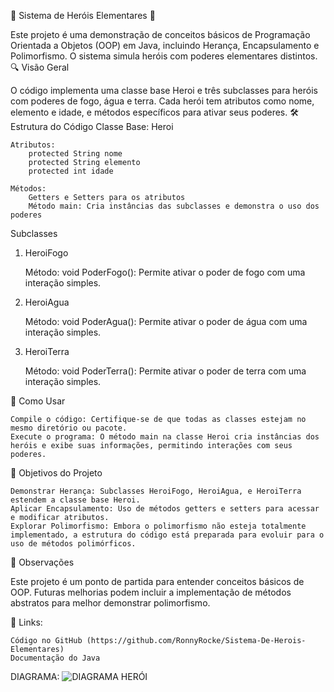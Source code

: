 🌟 Sistema de Heróis Elementares 🌟

Este projeto é uma demonstração de conceitos básicos de Programação Orientada a Objetos (OOP) em Java, incluindo Herança, Encapsulamento e Polimorfismo. O sistema simula heróis com poderes elementares distintos.
🔍 Visão Geral

O código implementa uma classe base Heroi e três subclasses para heróis com poderes de fogo, água e terra. Cada herói tem atributos como nome, elemento e idade, e métodos específicos para ativar seus poderes.
🛠️ Estrutura do Código
Classe Base: Heroi

    Atributos:
        protected String nome
        protected String elemento
        protected int idade

    Métodos:
        Getters e Setters para os atributos
        Método main: Cria instâncias das subclasses e demonstra o uso dos poderes

Subclasses
1. HeroiFogo

    Método:
        void PoderFogo(): Permite ativar o poder de fogo com uma interação simples.

2. HeroiAgua

    Método:
        void PoderAgua(): Permite ativar o poder de água com uma interação simples.

3. HeroiTerra

    Método:
        void PoderTerra(): Permite ativar o poder de terra com uma interação simples.

🚀 Como Usar

    Compile o código: Certifique-se de que todas as classes estejam no mesmo diretório ou pacote.
    Execute o programa: O método main na classe Heroi cria instâncias dos heróis e exibe suas informações, permitindo interações com seus poderes.

🎯 Objetivos do Projeto

    Demonstrar Herança: Subclasses HeroiFogo, HeroiAgua, e HeroiTerra estendem a classe base Heroi.
    Aplicar Encapsulamento: Uso de métodos getters e setters para acessar e modificar atributos.
    Explorar Polimorfismo: Embora o polimorfismo não esteja totalmente implementado, a estrutura do código está preparada para evoluir para o uso de métodos polimórficos.

📜 Observações

Este projeto é um ponto de partida para entender conceitos básicos de OOP. Futuras melhorias podem incluir a implementação de métodos abstratos para melhor demonstrar polimorfismo.

🔗 Links:

    Código no GitHub (https://github.com/RonnyRocke/Sistema-De-Herois-Elementares)
    Documentação do Java

DIAGRAMA: ![DIAGRAMA HERÓI](https://github.com/user-attachments/assets/f305f7dd-3575-4de6-97cf-d4572f4bf706)
